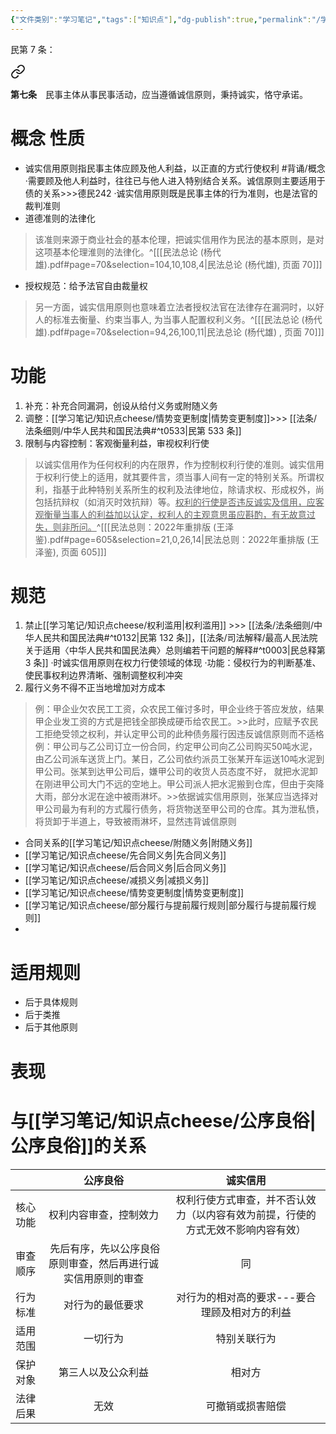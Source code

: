 ```yaml
---
{"文件类别":"学习笔记","tags":["知识点"],"dg-publish":true,"permalink":"/学习笔记/知识点cheese/诚实信用/","dgPassFrontmatter":true,"created":"2024-07-03T21:48:45.098+08:00","updated":"2024-09-15T18:44:42.992+08:00"}
---
```


民第 7 条：
<div class="transclusion internal-embed is-loaded"><a class="markdown-embed-link" href="////#t0007" aria-label="Open link"><svg xmlns="http://www.w3.org/2000/svg" width="24" height="24" viewBox="0 0 24 24" fill="none" stroke="currentColor" stroke-width="2" stroke-linecap="round" stroke-linejoin="round" class="svg-icon lucide-link"><path d="M10 13a5 5 0 0 0 7.54.54l3-3a5 5 0 0 0-7.07-7.07l-1.72 1.71"></path><path d="M14 11a5 5 0 0 0-7.54-.54l-3 3a5 5 0 0 0 7.07 7.07l1.71-1.71"></path></svg></a><div class="markdown-embed">



**第七条**　民事主体从事民事活动，应当遵循诚信原则，秉持诚实，恪守承诺。 

</div></div>

# 概念 性质
- 诚实信用原则指民事主体应顾及他人利益，以正直的方式行使权利 #背诵/概念 
·需要顾及他人利益时，往往已与他人进入特别结合关系。诚信原则主要适用于债的关系>>>德民242
·诚实信用原则既是民事主体的行为准则，也是法官的裁判准则
- 道德准则的法律化
> 该准则来源于商业社会的基本伦理，把诚实信用作为民法的基本原则，是对这项基本伦理淮则的法律化。^[[[民法总论 (杨代雄).pdf#page=70&selection=104,10,108,4\|民法总论 (杨代雄), 页面 70]]]
- 授权规范：给予法官自由裁量权
> 另一方面，诚实信用原则也意味着立法者授权法官在法律存在漏洞时，以好人的标准去衡量、约束当事人, 为当事人配置权利义务。^[[[民法总论 (杨代雄).pdf#page=70&selection=94,26,100,11\|民法总论 (杨代雄) , 页面 70]]]
# 功能
1. 补充：补充合同漏洞，创设从给付义务或附随义务
2. 调整：[[学习笔记/知识点cheese/情势变更制度\|情势变更制度]]>>> [[法条/法条细则/中华人民共和国民法典#^t0533\|民第 533 条]]
3. 限制与内容控制：客观衡量利益，审视权利行使

> 以诚实信用作为任何权利的内在限界，作为控制权利行使的准则。诚实信用于权利行使上的适用，就其要件言，须当事人间有一定的特别关系。所谓权利，指基于此种特别关系所生的权利及法律地位，除请求权、形成权外，尚包括抗辩权（如消灭时效抗辩）等。<u>权利的行使是否违反诚实及信用，应客观衡量当事人的利益加以认定，权利人的主观意思虽应斟酌，有无故意过失，则非所问。</u>^[[[民法总则：2022年重排版 (王泽鉴).pdf#page=605&selection=21,0,26,14\|民法总则：2022年重排版 (王泽鉴), 页面 605]]]
# 规范
1. 禁止[[学习笔记/知识点cheese/权利滥用\|权利滥用]] >>> [[法条/法条细则/中华人民共和国民法典#^t0132\|民第 132 条]]，[[法条/司法解释/最高人民法院关于适用〈中华人民共和国民法典〉总则编若干问题的解释#^t0003\|民总释第 3 条]]
·时诚实信用原则在权力行使领域的体现
·功能：侵权行为的判断基准、使民事权利边界清晰、强制调整权利冲突
3. 履行义务不得不正当地增加对方成本
>例：甲企业欠农民工工资，众农民工催讨多时，甲企业终于答应发放，结果甲企业发工资的方式是把钱全部换成硬币给农民工。>>此时，应赋予农民工拒绝受领之权利，并认定甲公司的此种债务履行因违反诚信原则而不适格
>例：甲公司与乙公司订立一份合同，约定甲公司向乙公司购买50吨水泥，由乙公司派车送货上门。某日，乙公司依约派员工张某开车运送10吨水泥到甲公司。张某到达甲公司后，嫌甲公司的收货人员态度不好， 就把水泥卸在刚进甲公司大门不远的空地上。甲公司派人把水泥搬到仓库，但由于突降大雨，部分水泥在途中被雨淋坏。>>依据诚实信用原则，张某应当选择对甲公司最为有利的方式履行债务，将货物送至甲公司的仓库。其为泄私愤，将货卸于半道上，导致被雨淋坏，显然违背诚信原则

- 合同关系的[[学习笔记/知识点cheese/附随义务\|附随义务]]
- [[学习笔记/知识点cheese/先合同义务\|先合同义务]]
- [[学习笔记/知识点cheese/后合同义务\|后合同义务]]
- [[学习笔记/知识点cheese/减损义务\|减损义务]]
- [[学习笔记/知识点cheese/情势变更制度\|情势变更制度]]
- [[学习笔记/知识点cheese/部分履行与提前履行规则\|部分履行与提前履行规则]]
- 

# 适用规则
- 后于具体规则 
- 后于类推 
- 后于其他原则
# 表现

# 与[[学习笔记/知识点cheese/公序良俗\|公序良俗]]的关系

|      |                 公序良俗                 |                   诚实信用                   |
| :--: | :----------------------------------: | :--------------------------------------: |
| 核心功能 |             权利内容审查，控制效力              | 权利行使方式审查，并不否认效力（以内容有效为前提，行使的方式无效不影响内容有效） |
| 审查顺序 | &nbsp;先后有序，先以公序良俗原则审查，然后再进行诚实信用原则的审查 |                    同                     |
| 行为标准 |               对行为的最低要求               |         对行为的相对高的要求---要合理顾及相对方的利益         |
| 适用范围 |                 一切行为                 |                  特别关联行为                  |
| 保护对象 |              第三人以及公众利益               |                   相对方                    |
| 法律后果 |                  无效                  |                 可撤销或损害赔偿                 |
